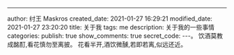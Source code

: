 ---
author: 纣王 Maskros
created_date: 2021-01-27 16:29:21
modified_date: 2021-01-27 23:20:20
title: 关于我
tags: me
description: 关于我的一些事情
categories:
publish: true
show_comments: true
secret_code:
---。
饮酒莫教成酩酊,看花慎勿至离披。
花看半开,酒饮微醺,若即若离,似远还近。
